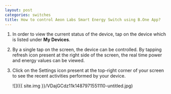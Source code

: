 ```yaml
---
layout: post
categories: switches
title: How to control Aeon Labs Smart Energy Switch using B.One App?
---
```


1. In order to view the current status of the device, tap on the device which is listed under **My Devices**.

2. By a single tap on the screen, the device can be controlled. By tapping refresh icon present at the right side of the screen, the real time power and energy values can be viewed.

3. Click on the Settings icon present at the top-right corner of your screen to see the recent activities performed by your device.

    ![]({{ site.img }}/VDajGCdz11k1487971551110-untitled.jpg)